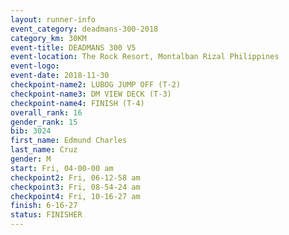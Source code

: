 ```yaml
---
layout: runner-info 
event_category: deadmans-300-2018 
category_km: 30KM 
event-title: DEADMANS 300 V5 
event-location: The Rock Resort, Montalban Rizal Philippines 
event-logo: 
event-date: 2018-11-30 
checkpoint-name2: LUBOG JUMP OFF (T-2) 
checkpoint-name3: DM VIEW DECK (T-3) 
checkpoint-name4: FINISH (T-4) 
overall_rank: 16
gender_rank: 15
bib: 3024
first_name: Edmund Charles
last_name: Cruz
gender: M
start: Fri, 04-00-00 am
checkpoint2: Fri, 06-12-58 am
checkpoint3: Fri, 08-54-24 am
checkpoint4: Fri, 10-16-27 am
finish: 6-16-27
status: FINISHER
---
```

